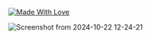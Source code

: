 [![Made With Love](https://i.imgur.com/0ZPaTHn.png)](https://github.com/BernieDevStudio)
<p>


![Screenshot from 2024-10-22 12-24-21](https://github.com/user-attachments/assets/25533f74-8adc-453c-8c69-572d519f5e4c)
